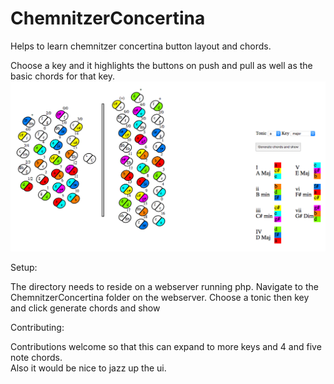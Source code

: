 # ChemnitzerConcertina
Helps to learn chemnitzer concertina button layout and chords.

Choose a key and it highlights the buttons on push and pull as well as the basic chords for that key.
![alt tag](img/ChemnitzerEXAMPLE.png)

Setup:

The directory needs to reside on a webserver running php.
Navigate to the ChemnitzerConcertina folder on the webserver.
Choose a tonic then key and click generate chords and show

Contributing:

Contributions welcome so that this can expand to more keys and 4 and five note chords.  
Also it would be nice to jazz up the ui.